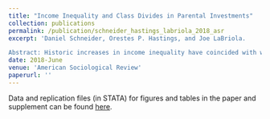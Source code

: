 ```yaml
---
title: "Income Inequality and Class Divides in Parental Investments"
collection: publications
permalink: /publication/schneider_hastings_labriola_2018_asr
excerpt: 'Daniel Schneider, Orestes P. Hastings, and Joe LaBriola.

Abstract: Historic increases in income inequality have coincided with widening class divides in parental investments of money and time in children. These widening class gaps are significant because parental investment is one pathway by which advantage is transmitted across generations. Using over three decades of micro-data from the Consumer Expenditure Survey and American Heritage Time Use Survey linked to state-year measures of income inequality, we test the relationship between income inequality and class gaps in parental investment. We find robust evidence of wider class gaps in parental financial investments in children – but not parental investments of time in children – when state-level income inequality is higher. We further explore mechanisms that may drive the relationship between rising income inequality and widening class gaps in parental financial investments in children. This relationship is partially explained by the increasing concentration of income at the top of the income distribution in state-years with higher inequality, which gives higher-earning households more money to spend on financial investments in children. In addition, we find evidence for contextual effects of higher income inequality that reshape parental preferences towards financial investment in children differentially by class.'
date: 2018-June
venue: 'American Sociological Review'
paperurl: ''
---
```


Data and replication files (in STATA) for figures and tables in the paper and supplement can be found [here](https://www.dropbox.com/sh/e79e37s97d01dnp/AABniskIQhQp0KgvnYBenQ2Oa?dl=0).
